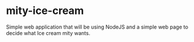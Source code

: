 # mity-ice-cream

Simple web application that will be using NodeJS and a simple web page to decide what Ice cream mity wants.
